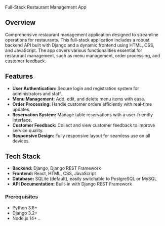 Full-Stack Restaurant Management App



## Overview

Comprehensive restaurant management application designed to streamline operations for restaurants. 
This full-stack application includes a robust backend API built with Django and a dynamic frontend using HTML, CSS, and JavaScript. 
The app covers various functionalities essential for restaurant management, such as menu management, order processing, and customer feedback.

## Features

- **User Authentication:** Secure login and registration system for administrators and staff.
- **Menu Management:** Add, edit, and delete menu items with ease.
- **Order Processing:** Handle customer orders efficiently with real-time updates.
- **Reservation System:** Manage table reservations with a user-friendly interface.
- **Customer Feedback:** Collect and view customer feedback to improve service quality.
- **Responsive Design:** Fully responsive layout for seamless use on all devices.

## Tech Stack

- **Backend:** Django, Django REST Framework
- **Frontend:** React, HTML, CSS, JavaScript
- **Database:** SQLite (default), easily switchable to PostgreSQL or MySQL
- **API Documentation:** Built-in with Django REST Framework

### Prerequisites

- Python 3.8+
- Django 3.2+
- Node.js 14+
..

